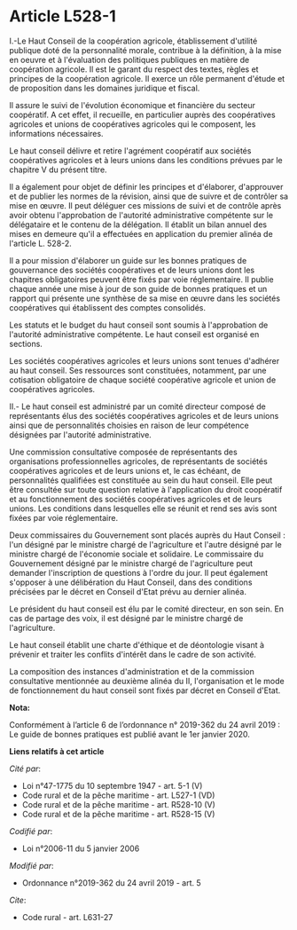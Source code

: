 # Article L528-1

I.-Le Haut Conseil de la coopération agricole, établissement d'utilité publique doté de la personnalité morale, contribue à
la définition, à la mise en oeuvre et à l'évaluation des politiques publiques en matière de coopération agricole. Il est le
garant du respect des textes, règles et principes de la coopération agricole. Il exerce un rôle permanent d'étude et de
proposition dans les domaines juridique et fiscal.

Il assure le suivi de l'évolution économique et financière du secteur coopératif. A cet effet, il recueille, en particulier
auprès des coopératives agricoles et unions de coopératives agricoles qui le composent, les informations nécessaires.

Le haut conseil délivre et retire l'agrément coopératif aux sociétés coopératives agricoles et à leurs unions dans les
conditions prévues par le chapitre V du présent titre.

Il a également pour objet de définir les principes et d'élaborer, d'approuver et de publier les normes de la révision, ainsi
que de suivre et de contrôler sa mise en œuvre. Il peut déléguer ces missions de suivi et de contrôle après avoir obtenu
l'approbation de l'autorité administrative compétente sur le délégataire et le contenu de la délégation. Il établit un bilan
annuel des mises en demeure qu'il a effectuées en application du premier alinéa de l'article L. 528-2.

Il a pour mission d'élaborer un guide sur les bonnes pratiques de gouvernance des sociétés coopératives et de leurs unions
dont les chapitres obligatoires peuvent être fixés par voie réglementaire. Il publie chaque année une mise à jour de son
guide de bonnes pratiques et un rapport qui présente une synthèse de sa mise en œuvre dans les sociétés coopératives qui
établissent des comptes consolidés.

Les statuts et le budget du haut conseil sont soumis à l'approbation de l'autorité administrative compétente. Le haut conseil
est organisé en sections.

Les sociétés coopératives agricoles et leurs unions sont tenues d'adhérer au haut conseil. Ses ressources sont constituées,
notamment, par une cotisation obligatoire de chaque société coopérative agricole et union de coopératives agricoles.

II.- Le haut conseil est administré par un comité directeur composé de représentants élus des sociétés coopératives agricoles
et de leurs unions ainsi que de personnalités choisies en raison de leur compétence désignées par l'autorité administrative.

Une commission consultative composée de représentants des organisations professionnelles agricoles, de représentants de
sociétés coopératives agricoles et de leurs unions et, le cas échéant, de personnalités qualifiées est constituée au sein du
haut conseil. Elle peut être consultée sur toute question relative à l'application du droit coopératif et au fonctionnement
des sociétés coopératives agricoles et de leurs unions. Les conditions dans lesquelles elle se réunit et rend ses avis sont
fixées par voie réglementaire.

Deux commissaires du Gouvernement sont placés auprès du Haut Conseil : l'un désigné par le ministre chargé de l'agriculture
et l'autre désigné par le ministre chargé de l'économie sociale et solidaire. Le commissaire du Gouvernement désigné par le
ministre chargé de l'agriculture peut demander l'inscription de questions à l'ordre du jour. Il peut également s'opposer à
une délibération du Haut Conseil, dans des conditions précisées par le décret en Conseil d'Etat prévu au dernier alinéa.

Le président du haut conseil est élu par le comité directeur, en son sein. En cas de partage des voix, il est désigné par le
ministre chargé de l'agriculture.

Le haut conseil établit une charte d'éthique et de déontologie visant à prévenir et traiter les conflits d'intérêt dans le
cadre de son activité.

La composition des instances d'administration et de la commission consultative mentionnée au deuxième alinéa du II,
l'organisation et le mode de fonctionnement du haut conseil sont fixés par décret en Conseil d'Etat.

**Nota:**

Conformément à l’article 6 de l’ordonnance n° 2019-362 du 24 avril 2019 : Le guide de bonnes pratiques est publié avant le
1er janvier 2020.

**Liens relatifs à cet article**

_Cité par_:

  - Loi n°47-1775 du 10 septembre 1947 - art. 5-1 (V)
  - Code rural et de la pêche maritime - art. L527-1 (VD)
  - Code rural et de la pêche maritime - art. R528-10 (V)
  - Code rural et de la pêche maritime - art. R528-15 (V)

_Codifié par_:

  - Loi n°2006-11 du 5 janvier 2006

_Modifié par_:

  - Ordonnance n°2019-362 du 24 avril 2019 - art. 5

_Cite_:

  - Code rural - art. L631-27
